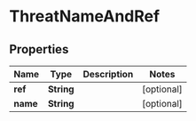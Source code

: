 
# ThreatNameAndRef

## Properties
Name | Type | Description | Notes
------------ | ------------- | ------------- | -------------
**ref** | **String** |  |  [optional]
**name** | **String** |  |  [optional]



